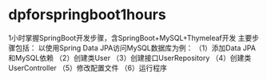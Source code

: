 # dpforspringboot1hours
1小时掌握SpringBoot开发步骤，含SpringBoot+MySQL+Thymeleaf开发
主要步骤包括：
以使用Spring Data JPA访问MySQL数据库为例：
（1）添加Data JPA和MySQL依赖
（2）创建类User
（3）创建接口UserRepository
（4）创建类UserController
（5）修改配置文件
（6）运行程序
